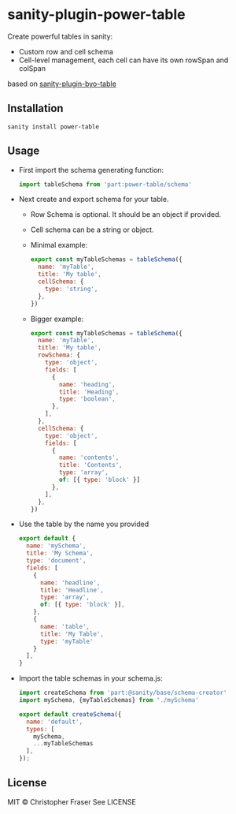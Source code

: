 # sanity-plugin-power-table

Create powerful tables in sanity:
- Custom row and cell schema
- Cell-level management, each cell can have its own rowSpan and colSpan

based on [sanity-plugin-byo-table](https://www.npmjs.com/package/@ssfbank/sanity-plugin-byo-table)

## Installation

```
sanity install power-table
```

## Usage
* First import the schema generating function:
  ```js
  import tableSchema from 'part:power-table/schema'
  ```

* Next create and export schema for your table. 
  - Row Schema is optional. It should be an object if provided.
  - Cell schema can be a string or object.

  - Minimal example:
    ```js
    export const myTableSchemas = tableSchema({
      name: 'myTable',
      title: 'My table',
      cellSchema: {
        type: 'string',
      },
    })
    ```

  - Bigger example:
    ```js
    export const myTableSchemas = tableSchema({
      name: 'myTable',
      title: 'My table',
      rowSchema: {
        type: 'object',
        fields: [
          {
            name: 'heading',
            title: 'Heading',
            type: 'boolean',
          },
        ],
      },
      cellSchema: {
        type: 'object',
        fields: [
          {
            name: 'contents',
            title: 'Contents',
            type: 'array',
            of: [{ type: 'block' }] 
          },
        ],
      },
    })
    ```

- Use the table by the name you provided
  ```js
  export default {
    name: 'mySchema',
    title: 'My Schema',
    type: 'document',
    fields: [
      {
        name: 'headline',
        title: 'Headline',
        type: 'array',
        of: [{ type: 'block' }],
      },
      {
        name: 'table',
        title: 'My Table',
        type: 'myTable'
      }
    ],
  }
  ```

- Import the table schemas in your schema.js:

  ```js
  import createSchema from 'part:@sanity/base/schema-creator'
  import mySchema, {myTableSchemas} from './mySchema'

  export default createSchema({
    name: 'default',
    types: [
      mySchema,
      ...myTableSchemas
    ],
  });
  ```

## License

MIT © Christopher Fraser
See LICENSE